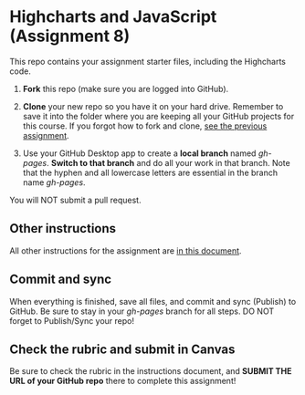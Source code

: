 # Highcharts and JavaScript (Assignment 8)

This repo contains your assignment starter files, including the Highcharts code.

1. **Fork** this repo (make sure you are logged into GitHub).

2. **Clone** your new repo so you have it on your hard drive. Remember to save it into the folder where you are keeping all your GitHub projects for this course. If you forgot how to fork and clone, [see the previous assignment](https://github.com/macloo/CSS-intro-with-GitHub-2016/blob/master/README.md).

3. Use your GitHub Desktop app to create a **local branch** named *gh-pages*. **Switch to that branch** and do all your work in that branch. Note that the hyphen and all lowercase letters are essential in the branch name *gh-pages*.

You will NOT submit a pull request.

## Other instructions

All other instructions for the assignment are [in this document](http://bit.ly/mm-webapps8).

## Commit and sync

When everything is finished, save all files, and commit and sync (Publish) to GitHub. Be sure to stay in your *gh-pages* branch for all steps. DO NOT forget to Publish/Sync your repo!

## Check the rubric and submit in Canvas

Be sure to check the rubric in the instructions document, and **SUBMIT THE URL of your GitHub repo** there to complete this assignment!
